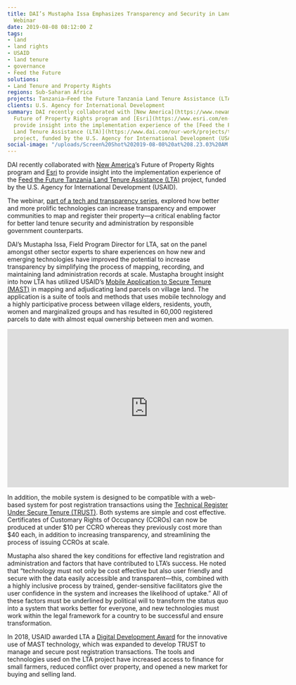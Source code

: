 ```yaml
---
title: DAI’s Mustapha Issa Emphasizes Transparency and Security in Land Rights Tech
  Webinar
date: 2019-08-08 08:12:00 Z
tags:
- land
- land rights
- USAID
- land tenure
- governance
- Feed the Future
solutions:
- Land Tenure and Property Rights
regions: Sub-Saharan Africa
projects: Tanzania—Feed the Future Tanzania Land Tenure Assistance (LTA)
clients: U.S. Agency for International Development
summary: DAI recently collaborated with [New America](https://www.newamerica.org/)’s
  Future of Property Rights program and [Esri](https://www.esri.com/en-us/home) to
  provide insight into the implementation experience of the [Feed the Future Tanzania
  Land Tenure Assistance (LTA)](https://www.dai.com/our-work/projects/tanzania-feed-future-tanzania-land-tenure-assistance-lta)
  project, funded by the U.S. Agency for International Development (USAID).
social-image: "/uploads/Screen%20Shot%202019-08-08%20at%208.23.03%20AM.png"
---
```


DAI recently collaborated with [New America](https://www.newamerica.org/)’s Future of Property Rights program and [Esri](https://www.esri.com/en-us/home) to provide insight into the implementation experience of the [Feed the Future Tanzania Land Tenure Assistance (LTA)](https://www.dai.com/our-work/projects/tanzania-feed-future-tanzania-land-tenure-assistance-lta) project, funded by the U.S. Agency for International Development (USAID).

The webinar, [part of a tech and transparency series](https://landportal.org/event/2019/07/webinar-tech-and-transparency-democratizing-data-and-empowering-communities-cutting), explored how better and more prolific technologies can increase transparency and empower communities to map and register their property—a critical enabling factor for better land tenure security and administration by responsible government counterparts.

DAI’s Mustapha Issa, Field Program Director for LTA, sat on the panel amongst other sector experts to share experiences on how new and emerging technologies have improved the potential to increase transparency by simplifying the process of mapping, recording, and maintaining land administration records at scale. Mustapha brought insight into how LTA has utilized USAID’s [Mobile Application to Secure Tenure (MAST)](https://www.land-links.org/tool-resource/mobile-applications-to-secure-tenure-mast/) in mapping and adjudicating land parcels on village land. The application is a suite of tools and methods that uses mobile technology and a highly participative process between village elders, residents, youth, women and marginalized groups and has resulted in 60,000 registered parcels to date with almost equal ownership between men and women.

<iframe src="https://player.vimeo.com/video/326565759" width="640" height="360" frameborder="0" allow="autoplay; fullscreen" allowfullscreen></iframe>

In addition, the mobile system is designed to be compatible with a web-based system for post registration transactions using the [Technical Register Under Secure Tenure (TRUST)](https://dai-global-developments.com/articles/beyond-boundaries-how-secure-land-tenure-is-improving-lives-in-rural-tanzania). Both systems are simple and cost effective. Certificates of Customary Rights of Occupancy (CCROs) can now be produced at under $10 per CCRO whereas they previously cost more than $40 each, in addition to increasing transparency, and streamlining the process of issuing CCROs at scale.

Mustapha also shared the key conditions for effective land registration and administration and factors that have contributed to LTA’s success. He noted that “technology must not only be cost effective but also user friendly and secure with the data easily accessible and transparent—this, combined with a highly inclusive process by trained, gender-sensitive facilitators give the user confidence in the system and increases the likelihood of uptake.” All of these factors must be underlined by political will to transform the status quo into a system that works better for everyone, and new technologies must work within the legal framework for a country to be successful and ensure transformation.

In 2018, USAID awarded LTA a [Digital Development Award](http://www.digitaldevelopment.org/feed-future-tanzania-land-tenure-assistance) for the innovative use of MAST technology, which was expanded to develop TRUST to manage and secure post registration transactions. The tools and technologies used on the LTA project have increased access to finance for small farmers, reduced conflict over property, and opened a new market for buying and selling land. 